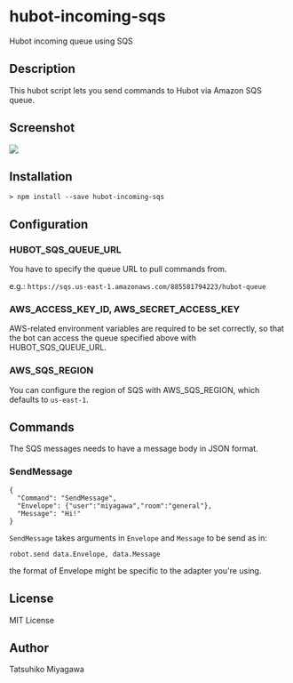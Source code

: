 # hubot-incoming-sqs

Hubot incoming queue using SQS

## Description

This hubot script lets you send commands to Hubot via Amazon SQS queue.

## Screenshot

![](https://dl.dropboxusercontent.com/u/135035/hubot-sqs.gif)

## Installation

    > npm install --save hubot-incoming-sqs

## Configuration

### HUBOT_SQS_QUEUE_URL

You have to specify the queue URL to pull commands from.

e.g.: `https://sqs.us-east-1.amazonaws.com/885581794223/hubot-queue`

### AWS_ACCESS_KEY_ID, AWS_SECRET_ACCESS_KEY

AWS-related environment variables are required to be set correctly, so that the bot can access the queue specified above with HUBOT_SQS_QUEUE_URL.

### AWS_SQS_REGION

You can configure the region of SQS with AWS_SQS_REGION, which defaults to `us-east-1`.

## Commands

The SQS messages needs to have a message body in JSON format.

### SendMessage

```
{
  "Command": "SendMessage",
  "Envelope": {"user":"miyagawa","room":"general"},
  "Message": "Hi!"
}
```

`SendMessage` takes arguments in `Envelope` and `Message` to be send as in:

    robot.send data.Envelope, data.Message

the format of Envelope might be specific to the adapter you're using.


## License

MIT License

## Author

Tatsuhiko Miyagawa

